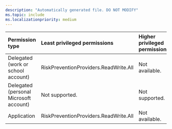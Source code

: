 ```yaml
---
description: "Automatically generated file. DO NOT MODIFY"
ms.topic: include
ms.localizationpriority: medium
---
```


|Permission type|Least privileged permissions|Higher privileged permissions|
|:---|:---|:---|
|Delegated (work or school account)|RiskPreventionProviders.ReadWrite.All|Not available.|
|Delegated (personal Microsoft account)|Not supported.|Not supported.|
|Application|RiskPreventionProviders.ReadWrite.All|Not available.|

